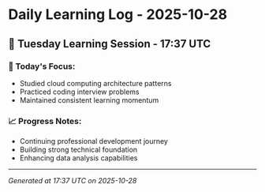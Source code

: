 # Daily Learning Log - 2025-10-28

## 📅 Tuesday Learning Session - 17:37 UTC

### 🎯 Today's Focus:
- Studied cloud computing architecture patterns
- Practiced coding interview problems
- Maintained consistent learning momentum

### 📈 Progress Notes:
- Continuing professional development journey
- Building strong technical foundation
- Enhancing data analysis capabilities

---
*Generated at 17:37 UTC on 2025-10-28*
